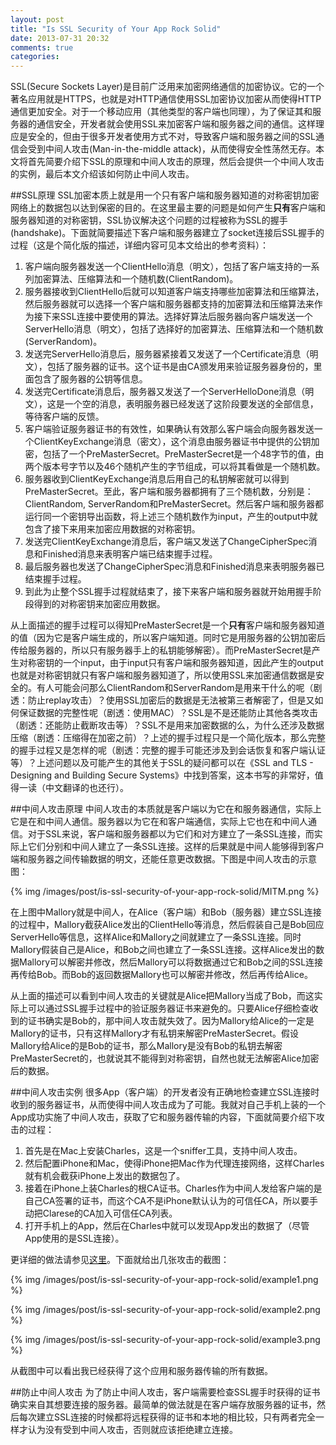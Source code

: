 ```yaml
---
layout: post
title: "Is SSL Security of Your App Rock Solid"
date: 2013-07-31 20:32
comments: true
categories: 
---
```

SSL(Secure Sockets Layer)是目前广泛用来加密网络通信的加密协议。它的一个著名应用就是HTTPS，也就是对HTTP通信使用SSL加密协议加密从而使得HTTP通信更加安全。对于一个移动应用（其他类型的客户端也同理），为了保证其和服务器的通信安全，开发者就会使用SSL来加密客户端和服务器之间的通信。这样理应是安全的，但由于很多开发者使用方式不对，导致客户端和服务器之间的SSL通信会受到中间人攻击(Man-in-the-middle attack)，从而使得安全性荡然无存。本文将首先简要介绍下SSL的原理和中间人攻击的原理，然后会提供一个中间人攻击的实例，最后本文介绍该如何防止中间人攻击。

<!-- more -->

##SSL原理
SSL加密本质上就是用一个只有客户端和服务器知道的对称密钥加密网络上的数据包以达到保密的目的。在这里最主要的问题是如何产生**只有**客户端和服务器知道的对称密钥，SSL协议解决这个问题的过程被称为SSL的握手(handshake)。下面就简要描述下客户端和服务器建立了socket连接后SSL握手的过程（这是个简化版的描述，详细内容可见本文给出的参考资料）：  

1. 客户端向服务器发送一个ClientHello消息（明文），包括了客户端支持的一系列加密算法、压缩算法和一个随机数(ClientRandom)。  
2. 服务器接收到ClientHello后就可以知道客户端支持哪些加密算法和压缩算法，然后服务器就可以选择一个客户端和服务器都支持的加密算法和压缩算法来作为接下来SSL连接中要使用的算法。选择好算法后服务器向客户端发送一个ServerHello消息（明文），包括了选择好的加密算法、压缩算法和一个随机数(ServerRandom)。  
3. 发送完ServerHello消息后，服务器紧接着又发送了一个Certificate消息（明文），包括了服务器的证书。这个证书是由CA颁发用来验证服务器身份的，里面包含了服务器的公钥等信息。  
4. 发送完Certificate消息后，服务器又发送了一个ServerHelloDone消息（明文），这是一个空的消息，表明服务器已经发送了这阶段要发送的全部信息，等待客户端的反馈。  
5. 客户端验证服务器证书的有效性，如果确认有效那么客户端会向服务器发送一个ClientKeyExchange消息（密文），这个消息由服务器证书中提供的公钥加密，包括了一个PreMasterSecret。PreMasterSecret是一个48字节的值，由两个版本号字节以及46个随机产生的字节组成，可以将其看做是一个随机数。 
6. 服务器收到ClientKeyExchange消息后用自己的私钥解密就可以得到PreMasterSecret。至此，客户端和服务器都拥有了三个随机数，分别是：ClientRandom, ServerRandom和PreMasterSecret。然后客户端和服务器都运行同一个密钥导出函数，将上述三个随机数作为input，产生的output中就包含了接下来用来加密应用数据的对称密钥。   
7. 发送完ClientKeyExchange消息后，客户端又发送了ChangeCipherSpec消息和Finished消息来表明客户端已结束握手过程。  
8. 最后服务器也发送了ChangeCipherSpec消息和Finished消息来表明服务器已结束握手过程。  
9. 到此为止整个SSL握手过程就结束了，接下来客户端和服务器就开始用握手阶段得到的对称密钥来加密应用数据。  

从上面描述的握手过程可以得知PreMasterSecret是一个**只有**客户端和服务器知道的值（因为它是客户端生成的，所以客户端知道。同时它是用服务器的公钥加密后传给服务器的，所以只有服务器手上的私钥能够解密）。而PreMasterSecret是产生对称密钥的一个input，由于input只有客户端和服务器知道，因此产生的output也就是对称密钥就只有客户端和服务器知道了，所以使用SSL来加密通信数据是安全的。有人可能会问那么ClientRandom和ServerRandom是用来干什么的呢（剧透：防止replay攻击）？使用SSL加密后的数据是无法被第三者解密了，但是又如何保证数据的完整性呢（剧透：使用MAC）？SSL是不是还能防止其他各类攻击（剧透：还能防止截断攻击等）？SSL不是用来加密数据的么，为什么还涉及数据压缩（剧透：压缩得在加密之前）？上述的握手过程只是一个简化版本，那么完整的握手过程又是怎样的呢（剧透：完整的握手可能还涉及到会话恢复和客户端认证等）？上述问题以及可能产生的其他关于SSL的疑问都可以在《SSL and TLS - Designing and Building Secure Systems》中找到答案，这本书写的非常好，值得一读（中文翻译的也还行）。

##中间人攻击原理
中间人攻击的本质就是客户端以为它在和服务器通信，实际上它是在和中间人通信。服务器以为它在和客户端通信，实际上它也在和中间人通信。对于SSL来说，客户端和服务器都以为它们和对方建立了一条SSL连接，而实际上它们分别和中间人建立了一条SSL连接。这样的后果就是中间人能够得到客户端和服务器之间传输数据的明文，还能任意更改数据。下图是中间人攻击的示意图：

{% img /images/post/is-ssl-security-of-your-app-rock-solid/MITM.png %}

在上图中Mallory就是中间人，在Alice（客户端）和Bob（服务器）建立SSL连接的过程中，Mallory截获Alice发出的ClientHello等消息，然后假装自己是Bob回应ServerHello等信息，这样Alice和Mallory之间就建立了一条SSL连接。同时Mallory假装自己是Alice，和Bob之间也建立了一条SSL连接。这样Alice发出的数据Mallory可以解密并修改，然后Mallory可以将数据通过它和Bob之间的SSL连接再传给Bob。而Bob的返回数据Mallory也可以解密并修改，然后再传给Alice。

从上面的描述可以看到中间人攻击的关键就是Alice把Mallory当成了Bob，而这实际上可以通过SSL握手过程中的验证服务器证书来避免的。只要Alice仔细检查收到的证书确实是Bob的，那中间人攻击就失效了。因为Mallory给Alice的一定是Mallory的证书，只有这样Mallory才有私钥来解密PreMasterSecret。假设Mallory给Alice的是Bob的证书，那么Mallory是没有Bob的私钥去解密PreMasterSecret的，也就说其不能得到对称密钥，自然也就无法解密Alice加密后的数据。

##中间人攻击实例
很多App（客户端）的开发者没有正确地检查建立SSL连接时收到的服务器证书，从而使得中间人攻击成为了可能。我就对自己手机上装的一个App成功实施了中间人攻击，获取了它和服务器传输的内容，下面就简要介绍下攻击的过程：

1. 首先是在Mac上安装Charles，这是一个sniffer工具，支持中间人攻击。 
2. 然后配置iPhone和Mac，使得iPhone把Mac作为代理连接网络，这样Charles就有机会截获iPhone上发出的数据包了。  
3. 接着在iPhone上装Charles的根CA证书。Charles作为中间人发给客户端的是自己CA签署的证书，而这个CA不是iPhone默认认为的可信任CA，所以要手动把Clarese的CA加入可信任CA列表。
4. 打开手机上的App，然后在Charles中就可以发现App发出的数据了（尽管App使用的是SSL连接）。

更详细的做法请参见[这里](https://www.cocoanetics.com/2010/12/how-to-spy-on-the-web-traffic-of-any-app/)。下面就给出几张攻击的截图：

{% img /images/post/is-ssl-security-of-your-app-rock-solid/example1.png %}

{% img /images/post/is-ssl-security-of-your-app-rock-solid/example2.png %}

{% img /images/post/is-ssl-security-of-your-app-rock-solid/example3.png %}

从截图中可以看出我已经获得了这个应用和服务器传输的所有数据。

##防止中间人攻击
为了防止中间人攻击，客户端需要检查SSL握手时获得的证书确实来自其想要连接的服务器。最简单的做法就是在客户端存放服务器的证书，然后每次建立SSL连接的时候都将远程获得的证书和本地的相比较，只有两者完全一样才认为没有受到中间人攻击，否则就应该拒绝建立连接。
